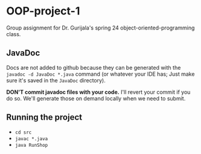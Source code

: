 # OOP-project-1
Group assignment for Dr. Gurijala's spring 24 object-oriented-programming class.

## JavaDoc
Docs are not added to github because they can be generated with the `javadoc -d JavaDoc *.java` command (or whatever your IDE has; Just make sure it's saved in the `JavaDoc` directory). 

**DON'T commit javadoc files with your code.** I'll revert your commit if you do so. We'll generate those on demand locally when we need to submit.

## Running the project
- `cd src`
- `javac *.java`
- `java RunShop`
